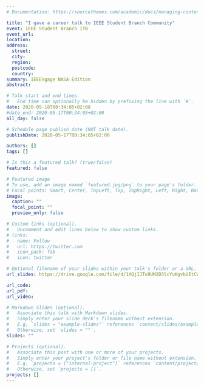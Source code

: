 ```yaml
---
# Documentation: https://sourcethemes.com/academic/docs/managing-content/

title: "I gave a career talk to IEEE Student Branch Community"
event: IEEE Student Branch ITB
event_url:
location:
address:
  street:
  city:
  region:
  postcode:
  country:
summary: IEEEngage NASA Edition
abstract:

# Talk start and end times.
#   End time can optionally be hidden by prefixing the line with `#`.
date: 2020-05-18T00:34:05+02:00
#date_end: 2020-05-17T00:34:05+02:00
all_day: false

# Schedule page publish date (NOT talk date).
publishDate: 2020-05-17T00:34:05+02:00

authors: []
tags: []

# Is this a featured talk? (true/false)
featured: false

# Featured image
# To use, add an image named `featured.jpg/png` to your page's folder.
# Focal points: Smart, Center, TopLeft, Top, TopRight, Left, Right, BottomLeft, Bottom, BottomRight.
image:
  caption: ""
  focal_point: ""
  preview_only: false

# Custom links (optional).
#   Uncomment and edit lines below to show custom links.
# links:
# - name: Follow
#   url: https://twitter.com
#   icon_pack: fab
#   icon: twitter

# Optional filename of your slides within your talk's folder or a URL.
url_slides: https://drive.google.com/file/d/1XQjIJTu9UM2D3lcYuKgvbUEtCWZX7sRz/view?usp=sharing

url_code:
url_pdf:
url_video:

# Markdown Slides (optional).
#   Associate this talk with Markdown slides.
#   Simply enter your slide deck's filename without extension.
#   E.g. `slides = "example-slides"` references `content/slides/example-slides.md`.
#   Otherwise, set `slides = ""`.
slides: ""

# Projects (optional).
#   Associate this post with one or more of your projects.
#   Simply enter your project's folder or file name without extension.
#   E.g. `projects = ["internal-project"]` references `content/project/deep-learning/index.md`.
#   Otherwise, set `projects = []`.
projects: []
---
```

